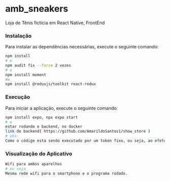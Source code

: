 # amb_sneakers
Loja de Tênis ficticia em React Native, FrontEnd

### Instalação

Para instalar as dependências necessárias, execute o seguinte comando:

```bash
npm install
# e
npm audit fix --force 2 vezes
# e
npm install moment
#e
npm install @reduxjs/toolkit react-redux
```
### Execução

Para iniciar a aplicação, execute o seguinte comando:

```bash
npm install expo, npx expo start
# e
estar rodando o backend, no docker
link do backend( https://github.com/AmarildoSantos1/show_store )
# obs:
Como o código esta sendo executado por um token fixo, ou seja, ao efetuar o cadastro, copie o token gerado no terminal e ponha no codigo onde esta definido o token nas telas
```

### Visualização do Aplicativo

```bash
Wifi para ambos aparelhos
# ou seja
Mesma rede wifi para o smartphone e o programa rodado.
```
